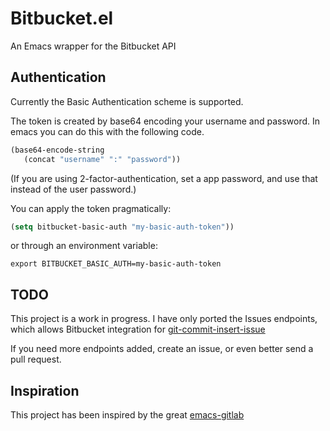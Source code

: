 # Bitbucket.el #

An Emacs wrapper for the Bitbucket API

## Authentication ##

Currently the Basic Authentication scheme is supported. 

The token is created by base64 encoding your username and password. In emacs you can do this with the following code.

```lisp
(base64-encode-string
   (concat "username" ":" "password"))
```

(If you are using 2-factor-authentication, set a app password, and use that instead of the user password.)

You can apply the token pragmatically:

```lisp
(setq bitbucket-basic-auth "my-basic-auth-token"))
```

or through an environment variable:

```shell
export BITBUCKET_BASIC_AUTH=my-basic-auth-token
```

## TODO ##

This project is a work in progress. I have only ported the Issues endpoints, which allows Bitbucket integration for [git-commit-insert-issue](https://gitlab.com/emacs-stuff/git-commit-insert-issue)

If you need more endpoints added, create an issue, or even better send a pull request.

## Inspiration ##

This project has been inspired by the great [emacs-gitlab](https://github.com/nlamirault/emacs-gitlab)
